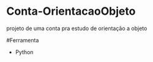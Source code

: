 ﻿# Conta-OrientacaoObjeto
projeto de uma conta pra estudo de orientação a objeto

#Ferramenta
- Python
